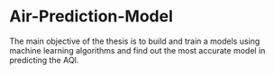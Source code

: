 # Air-Prediction-Model
The main objective of the thesis is to build and train a models using machine learning algorithms and find out the most accurate model in predicting the AQI.
